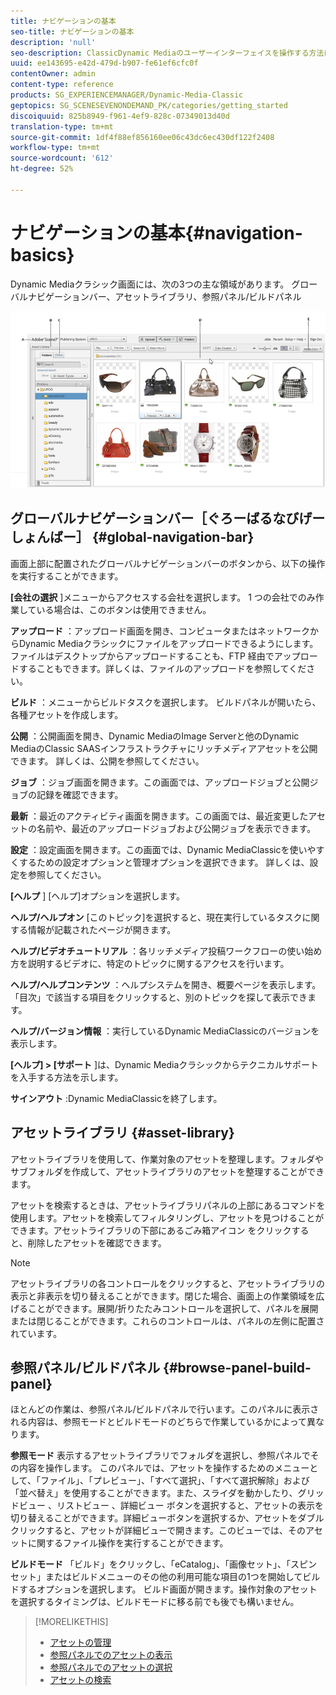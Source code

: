 ```yaml
---
title: ナビゲーションの基本
seo-title: ナビゲーションの基本
description: 'null'
seo-description: ClassicDynamic Mediaのユーザーインターフェイスを操作する方法について説明します。
uuid: ee143695-e42d-479d-b907-fe61ef6cfc0f
contentOwner: admin
content-type: reference
products: SG_EXPERIENCEMANAGER/Dynamic-Media-Classic
geptopics: SG_SCENESEVENONDEMAND_PK/categories/getting_started
discoiquuid: 825b8949-f961-4ef9-828c-07349013d40d
translation-type: tm+mt
source-git-commit: 1df4f88ef856160ee06c43dc6ec430df122f2408
workflow-type: tm+mt
source-wordcount: '612'
ht-degree: 52%

---
```



# ナビゲーションの基本{#navigation-basics}

Dynamic Mediaクラシック画面には、次の3つの主な領域があります。 グローバルナビゲーションバー、アセットライブラリ、参照パネル/ビルドパネル

![ナビゲーションの基本](/help/assets/gs_navigation_basics_popup_popup.png)

## グローバルナビゲーションバー［ぐろーばるなびげーしょんばー］ {#global-navigation-bar}

画面上部に配置されたグローバルナビゲーションバーのボタンから、以下の操作を実行することができます。

**[会社の選択** ]メニューからアクセスする会社を選択します。 1 つの会社でのみ作業している場合は、このボタンは使用できません。

**アップロード** ：アップロード画面を開き、コンピュータまたはネットワークからDynamic Mediaクラシックにファイルをアップロードできるようにします。 ファイルはデスクトップからアップロードすることも、FTP 経由でアップロードすることもできます。詳しくは、ファイルのアップロードを参照してください。

**ビルド** ：メニューからビルドタスクを選択します。 ビルドパネルが開いたら、各種アセットを作成します。

**公開** ：公開画面を開き、Dynamic MediaのImage Serverと他のDynamic MediaのClassic SAASインフラストラクチャにリッチメディアアセットを公開できます。 詳しくは、公開を参照してください。

**ジョブ** ：ジョブ画面を開きます。この画面では、アップロードジョブと公開ジョブの記録を確認できます。

**最新** ：最近のアクティビティ画面を開きます。この画面では、最近変更したアセットの名前や、最近のアップロードジョブおよび公開ジョブを表示できます。

**設定** ：設定画面を開きます。この画面では、Dynamic MediaClassicを使いやすくするための設定オプションと管理オプションを選択できます。 詳しくは、設定を参照してください。

**[ヘルプ** ] [ヘルプ]オプションを選択します。

**ヘルプ/ヘルプオン** [このトピック]を選択すると、現在実行しているタスクに関する情報が記載されたページが開きます。

**ヘルプ/ビデオチュートリアル** ：各リッチメディア投稿ワークフローの使い始め方を説明するビデオに、特定のトピックに関するアクセスを行います。

**ヘルプ/ヘルプコンテンツ** ：ヘルプシステムを開き、概要ページを表示します。 「目次」で該当する項目をクリックすると、別のトピックを探して表示できます。

**ヘルプ/バージョン情報** ：実行しているDynamic MediaClassicのバージョンを表示します。

**[ヘルプ] > [サポート** ]は、Dynamic Mediaクラシックからテクニカルサポートを入手する方法を示します。

**サインアウト** :Dynamic MediaClassicを終了します。

## アセットライブラリ {#asset-library}

アセットライブラリを使用して、作業対象のアセットを整理します。フォルダやサブフォルダを作成して、アセットライブラリのアセットを整理することができます。

アセットを検索するときは、アセットライブラリパネルの上部にあるコマンドを使用します。アセットを検索してフィルタリングし、アセットを見つけることができます。アセットライブラリの下部にあるごみ箱アイコン  をクリックすると、削除したアセットを確認できます。

>[!NOTE]
>
>アセットライブラリの各コントロールをクリックすると、アセットライブラリの表示と非表示を切り替えることができます。閉じた場合、画面上の作業領域を広げることができます。展開/折りたたみコントロールを選択して、パネルを展開または閉じることができます。これらのコントロールは、パネルの左側に配置されています。

## 参照パネル/ビルドパネル {#browse-panel-build-panel}

ほとんどの作業は、参照パネル/ビルドパネルで行います。このパネルに表示される内容は、参照モードとビルドモードのどちらで作業しているかによって異なります。

**参照モード** 表示するアセットライブラリでフォルダを選択し、参照パネルでその内容を操作します。 このパネルでは、アセットを操作するためのメニューとして、「ファイル」、「プレビュー」、「すべて選択」、「すべて選択解除」および「並べ替え」を使用することができます。また、スライダを動かしたり、グリッドビュー 、リストビュー 、詳細ビュー  ボタンを選択すると、アセットの表示を切り替えることができます。詳細ビューボタンを選択するか、アセットをダブルクリックすると、アセットが詳細ビューで開きます。このビューでは、そのアセットに関するファイル操作を実行することができます。

**ビルドモード** 「ビルド」をクリックし、「eCatalog」、「画像セット」、「スピンセット」またはビルドメニューのその他の利用可能な項目の1つを開始してビルドするオプションを選択します。 ビルド画面が開きます。操作対象のアセットを選択するタイミングは、ビルドモードに移る前でも後でも構いません。

>[!MORELIKETHIS]
>
>* [アセットの管理](about-managing-assets.md)
>* [参照パネルでのアセットの表示](viewing-assets-browse-panel.md#viewing_assets_in_the_browse_panel)
>* [参照パネルでのアセットの選択](selecting-assets-browse-panel.md#selecting_assets_in_the_browse_panel)
>* [アセットの検索](searching-assets.md#searching_assets)

